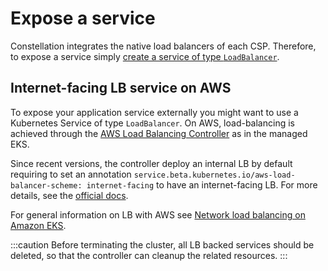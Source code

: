 # Expose a service

Constellation integrates the native load balancers of each CSP. Therefore, to expose a service simply [create a service of type `LoadBalancer`](https://kubernetes.io/docs/concepts/services-networking/service/#loadbalancer).

## Internet-facing LB service on AWS

To expose your application service externally you might want to use a Kubernetes Service of type `LoadBalancer`. On AWS, load-balancing is achieved through the [AWS Load Balancing Controller](https://kubernetes-sigs.github.io/aws-load-balancer-controller) as in the managed EKS.

Since recent versions, the controller deploy an internal LB by default requiring to set an annotation `service.beta.kubernetes.io/aws-load-balancer-scheme: internet-facing` to have an internet-facing LB. For more details, see the [official docs](https://kubernetes-sigs.github.io/aws-load-balancer-controller/v2.2/guide/service/nlb/).

For general information on LB with AWS see [Network load balancing on Amazon EKS](https://docs.aws.amazon.com/eks/latest/userguide/network-load-balancing.html).

:::caution
Before terminating the cluster, all LB backed services should be deleted, so that the controller can cleanup the related resources.
:::
